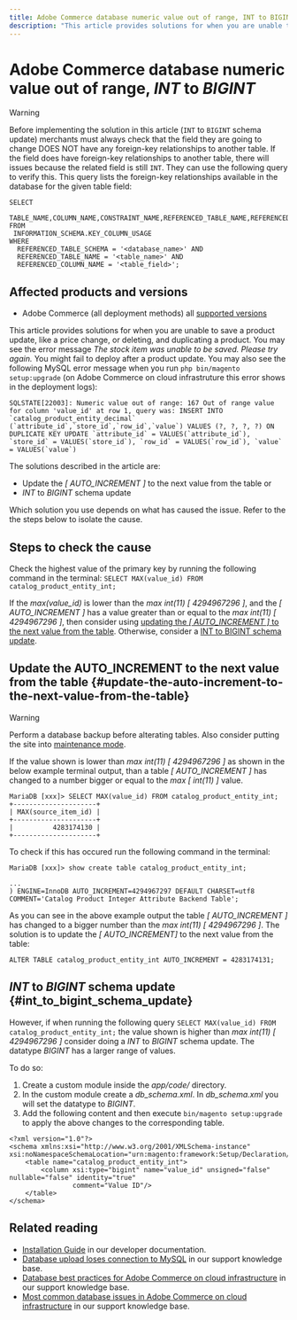 ```yaml
---
title: Adobe Commerce database numeric value out of range, INT to BIGINT
description: "This article provides solutions for when you are unable to save a product update, like a price change, or deleting, and duplicating a product."
---
```


# Adobe Commerce database numeric value out of range, *INT* to *BIGINT*

>[!WARNING]
>
>Before implementing the solution in this article (`INT` to `BIGINT` schema update) merchants must always check that the field they are going to change DOES NOT have any foreign-key relationships to another table. If the field does have foreign-key relationships to another table, there will issues because the related field is still `INT`. They can use the following query to verify this. This query lists the foreign-key relationships available in the database for the given table field: 
>```mysql
>SELECT 
>   TABLE_NAME,COLUMN_NAME,CONSTRAINT_NAME,REFERENCED_TABLE_NAME,REFERENCED_COLUMN_NAME
>FROM
>  INFORMATION_SCHEMA.KEY_COLUMN_USAGE
>WHERE
>   REFERENCED_TABLE_SCHEMA = '<database_name>' AND
>   REFERENCED_TABLE_NAME = '<table_name>' AND
>   REFERENCED_COLUMN_NAME = '<table_field>';
>```

## Affected products and versions

* Adobe Commerce (all deployment methods) all [supported versions](https://www.adobe.com/content/dam/cc/en/legal/terms/enterprise/pdfs/Adobe-Commerce-Software-Lifecycle-Policy.pdf)

This article provides solutions for when you are unable to save a product update, like a price change, or deleting, and duplicating a product. 
You may see the error message *The stock item was unable to be saved. Please try again.* You might fail to deploy after a product update. You may also see the following MySQL error message when you run `php bin/magento setup:upgrade` (on Adobe Commerce on cloud infrastruture this error shows in the deployment logs):

```mysql
SQLSTATE[22003]: Numeric value out of range: 167 Out of range value for column 'value_id' at row 1, query was: INSERT INTO `catalog_product_entity_decimal` (`attribute_id`,`store_id`,`row_id`,`value`) VALUES (?, ?, ?, ?) ON DUPLICATE KEY UPDATE `attribute_id` = VALUES(`attribute_id`), `store_id` = VALUES(`store_id`), `row_id` = VALUES(`row_id`), `value` = VALUES(`value`)
```

The solutions described in the article are:
* Update the *[ AUTO_INCREMENT ]* to the next value from the table or
* *INT* to *BIGINT* schema update

Which solution you use depends on what has caused the issue. Refer to the the steps below to isolate the cause.

## Steps to check the cause


Check the highest value of the primary key by running the following command in the terminal: `SELECT MAX(value_id) FROM catalog_product_entity_int;`

If the *max(value_id)* is lower than the *max int(11) [ 4294967296 ]*, and the *[ AUTO_INCREMENT ]* has a value greater than or equal to the *max int(11) [ 4294967296 ]*, then consider using [updating the *[ AUTO_INCREMENT ]* to the next value from the table](#update-the-auto-increment-to-the-next-value-from-the-table). Otherwise, consider a [INT to BIGINT schema update](#int_to_bigint_schema_update).

## Update the AUTO_INCREMENT to the next value from the table {#update-the-auto-increment-to-the-next-value-from-the-table}

>[!WARNING]
>
>Perform a database backup before alterating tables. Also consider putting the site into [maintenance mode](https://experienceleague.adobe.com/docs/commerce-operations/configuration-guide/setup/application-modes.html?lang=en#maintenance-mode).

If the value shown is lower than *max int(11) [ 4294967296 ]* as shown in the below example terminal output, than a table *[ AUTO_INCREMENT ]* has changed to a number bigger or equal to the *max [ int(11) ]* value. 

```mariadb
MariaDB [xxx]> SELECT MAX(value_id) FROM catalog_product_entity_int;
+---------------------+
| MAX(source_item_id) |
+---------------------+
|          4283174130 |
+---------------------+
```

To check if this has occured run the following command in the terminal:

```
MariaDB [xxx]> show create table catalog_product_entity_int;

...
) ENGINE=InnoDB AUTO_INCREMENT=4294967297 DEFAULT CHARSET=utf8 COMMENT='Catalog Product Integer Attribute Backend Table';
```

As you can see in the above example output the table *[ AUTO_INCREMENT ]* has changed to a bigger number than the *max int(11) [ 4294967296 ]*. The solution is to update the *[ AUTO_INCREMENT]* to the next value from the table:

```
ALTER TABLE catalog_product_entity_int AUTO_INCREMENT = 4283174131;
```

## *INT* to *BIGINT* schema update {#int_to_bigint_schema_update}

However, if when running the following query `SELECT MAX(value_id) FROM catalog_product_entity_int;` the value shown is higher than *max int(11) [ 4294967296 ]*  consider doing a *INT* to *BIGINT* schema update. The datatype *BIGINT* has a larger range of values.

To do so:

1. Create a custom module inside the *app/code/* directory.
1. In the custom module create a *db_schema.xml*. In *db_schema.xml* you will set the datatype to *BIGINT*. 
1. Add the following content and then execute `bin/magento setup:upgrade` to apply the above changes to the corresponding table.

```
<?xml version="1.0"?>
<schema xmlns:xsi="http://www.w3.org/2001/XMLSchema-instance" xsi:noNamespaceSchemaLocation="urn:magento:framework:Setup/Declaration/Schema/etc/schema.xsd">
    <table name="catalog_product_entity_int">
        <column xsi:type="bigint" name="value_id" unsigned="false" nullable="false" identity="true"
                comment="Value ID"/>
    </table>
</schema>
```


## Related reading

* [Installation Guide](https://experienceleague.adobe.com/docs/commerce-operations/installation-guide/prerequisites/database-server/mysql.html) in our developer documentation.
* [Database upload loses connection to MySQL](https://experienceleague.adobe.com/docs/commerce-knowledge-base/kb/troubleshooting/database/database-upload-loses-connection-to-mysql.html?lang=en) in our support knowledge base. 
* [Database best practices for Adobe Commerce on cloud infrastructure](https://experienceleague.adobe.com/docs/commerce-knowledge-base/kb/best-practices/database/database-best-practices-for-magento-commerce-cloud.html?lang=en) in our support knowledge base.
* [Most common database issues in Adobe Commerce on cloud infrastructure](https://experienceleague.adobe.com/docs/commerce-knowledge-base/kb/best-practices/database/most-common-database-issues-in-magento-commerce-cloud.html?lang=en) in our support knowledge base.

